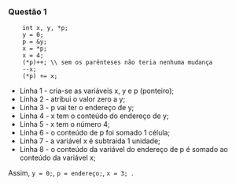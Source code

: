 ### Questão 1


```
    int x, y, *p;
    y = 0;
    p = &y;
    x = *p;
    x = 4;
    (*p)++; \\ sem os parênteses não teria nenhuma mudança 
    --x;
    (*p) += x;
```




+ Linha 1 - cria-se as variáveis x, y e p (ponteiro);
+ Linha 2 - atribui o valor zero a y;
+ Linha 3 - p vai ter o endereço de y;
+ Linha 4 - x tem o conteúdo do endereço de y;
+ Linha 5 - x tem o número 4;
+ Linha 6 - o conteúdo de p foi somado 1 célula;
+ Linha 7 - a variável x é subtraída 1 unidade;
+ Linha 8 - o conteúdo da variável do endereço de p é somado ao conteúdo da variável x;

Assim, `y = 0;`, `p = endereço;`, `x = 3; `.